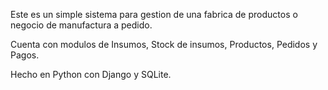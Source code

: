 Este es un simple sistema para gestion de una fabrica de productos o negocio de manufactura a pedido.

Cuenta con modulos de Insumos, Stock de insumos, Productos, Pedidos y Pagos.

Hecho en Python con Django y SQLite.
